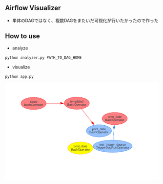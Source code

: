 ## Airflow Visualizer
- 単体のDAGではなく、複数DAGをまたいだ可視化が行いたかったので作った

## How to use
- analyze

```bash
python analyzer.py PATH_TO_DAG_HOME
```

- visualize
```
python app.py
```

![visualize](./resources/result.png)
